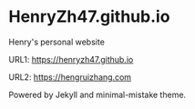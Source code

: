 # HenryZh47.github.io
Henry's personal website

URL1: https://henryzh47.github.io

URL2: https://hengruizhang.com

Powered by Jekyll and minimal-mistake theme.
